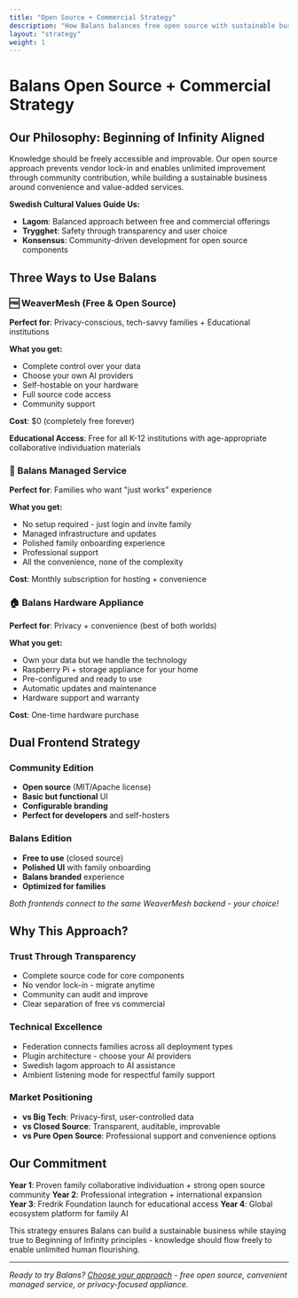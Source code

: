 ```yaml
---
title: "Open Source + Commercial Strategy"
description: "How Balans balances free open source with sustainable business through principled multi-tier approach"
layout: "strategy"
weight: 1
---
```


# Balans Open Source + Commercial Strategy

## Our Philosophy: Beginning of Infinity Aligned

Knowledge should be freely accessible and improvable. Our open source approach prevents vendor lock-in and enables unlimited improvement through community contribution, while building a sustainable business around convenience and value-added services.

**Swedish Cultural Values Guide Us:**
- **Lagom**: Balanced approach between free and commercial offerings
- **Trygghet**: Safety through transparency and user choice  
- **Konsensus**: Community-driven development for open source components

## Three Ways to Use Balans

### 🆓 WeaverMesh (Free & Open Source)
**Perfect for**: Privacy-conscious, tech-savvy families + Educational institutions

**What you get:**
- Complete control over your data
- Choose your own AI providers
- Self-hostable on your hardware
- Full source code access
- Community support

**Cost**: $0 (completely free forever)

**Educational Access**: Free for all K-12 institutions with age-appropriate collaborative individuation materials

### 💼 Balans Managed Service
**Perfect for**: Families who want "just works" experience

**What you get:**
- No setup required - just login and invite family
- Managed infrastructure and updates
- Polished family onboarding experience
- Professional support
- All the convenience, none of the complexity

**Cost**: Monthly subscription for hosting + convenience

### 🏠 Balans Hardware Appliance
**Perfect for**: Privacy + convenience (best of both worlds)

**What you get:**
- Own your data but we handle the technology
- Raspberry Pi + storage appliance for your home
- Pre-configured and ready to use
- Automatic updates and maintenance
- Hardware support and warranty

**Cost**: One-time hardware purchase

## Dual Frontend Strategy

### Community Edition
- **Open source** (MIT/Apache license)
- **Basic but functional** UI
- **Configurable branding**
- **Perfect for developers** and self-hosters

### Balans Edition  
- **Free to use** (closed source)
- **Polished UI** with family onboarding
- **Balans branded** experience
- **Optimized for families**

*Both frontends connect to the same WeaverMesh backend - your choice!*

## Why This Approach?

### Trust Through Transparency
- Complete source code for core components
- No vendor lock-in - migrate anytime
- Community can audit and improve
- Clear separation of free vs commercial

### Technical Excellence
- Federation connects families across all deployment types
- Plugin architecture - choose your AI providers
- Swedish lagom approach to AI assistance
- Ambient listening mode for respectful family support

### Market Positioning
- **vs Big Tech**: Privacy-first, user-controlled data
- **vs Closed Source**: Transparent, auditable, improvable  
- **vs Pure Open Source**: Professional support and convenience options

## Our Commitment

**Year 1**: Proven family collaborative individuation + strong open source community
**Year 2**: Professional integration + international expansion  
**Year 3**: Fredrik Foundation launch for educational access
**Year 4**: Global ecosystem platform for family AI

This strategy ensures Balans can build a sustainable business while staying true to Beginning of Infinity principles - knowledge should flow freely to enable unlimited human flourishing.

---

*Ready to try Balans? [Choose your approach](/get-started) - free open source, convenient managed service, or privacy-focused appliance.*
